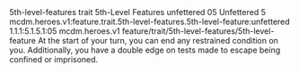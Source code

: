 <ability>
  <metadata>
    <class>5th-level-features</class>
    <feature_type>trait</feature_type>
    <file_dpath>5th-Level Features</file_dpath>
    <item_id>unfettered</item_id>
    <item_index>05</item_index>
    <item_name>Unfettered</item_name>
    <level>5</level>
    <scc>mcdm.heroes.v1:feature.trait.5th-level-features.5th-level-feature:unfettered</scc>
    <scdc>1.1.1:5.1.5.1:05</scdc>
    <source>mcdm.heroes.v1</source>
    <type>feature/trait/5th-level-features/5th-level-feature</type>
  </metadata>
  <effects>
    <effect type="mundane">At the start of your turn, you can end any restrained condition on you. Additionally, you have a double edge on tests made to escape being confined or imprisoned.</effect>
  </effects>
</ability>
